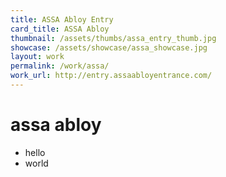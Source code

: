 ```yaml
---
title: ASSA Abloy Entry
card_title: ASSA Abloy
thumbnail: /assets/thumbs/assa_entry_thumb.jpg
showcase: /assets/showcase/assa_showcase.jpg
layout: work
permalink: /work/assa/
work_url: http://entry.assaabloyentrance.com/
---
```


# assa abloy

* hello
* world